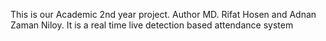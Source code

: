 This is our Academic 2nd year project.
Author MD. Rifat Hosen and Adnan Zaman Niloy.
It is a real time live detection based attendance system
